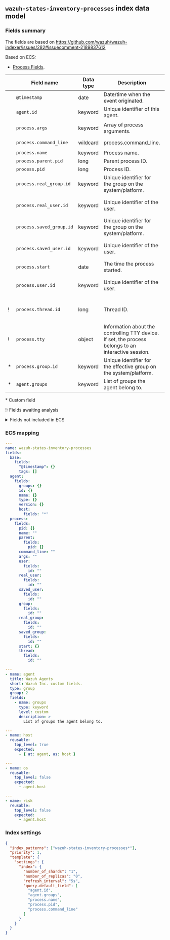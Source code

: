 ## `wazuh-states-inventory-processes` index data model

### Fields summary

The fields are based on https://github.com/wazuh/wazuh-indexer/issues/282#issuecomment-2189837612

Based on ECS:

- [Process Fields](https://www.elastic.co/guide/en/ecs/current/ecs-process.html).

|     | Field name               | Data type | Description                                                                                          | Examples                                           | Comments                                                   |
| --- | ------------------------ | --------- | ---------------------------------------------------------------------------------------------------- | -------------------------------------------------- | ---------------------------------------------------------- |
|     | `@timestamp`             | date      | Date/time when the event originated.                                                                 | `2016-05-23T08:05:34.853Z`                         |                                                            |
|     | `agent.id`               | keyword   | Unique identifier of this agent.                                                                      | `8a4f500d`                                         |                                                            |
|     | `process.args`           | keyword   | Array of process arguments.                                                                          | `["/usr/bin/ssh", "-l", "user", "10.0.0.16"]`      |                                                            |
|     | `process.command_line`   | wildcard  | process.command_line.                                                                                | `/usr/bin/ssh -l user 10.0.0.16`                   |                                                            |
|     | `process.name`           | keyword   | Process name.                                                                                        | `ssh`                                              |                                                            |
|     | `process.parent.pid`     | long      | Parent process ID.                                                                                   | `4242`                                             |                                                            |
|     | `process.pid`            | long      | Process ID.                                                                                          | `4242`                                             |                                                            |
|     | `process.real_group.id`  | keyword   | Unique identifier for the group on the system/platform.                                              |                                                    |                                                            |
|     | `process.real_user.id`   | keyword   | Unique identifier of the user.                                                                       | `S-1-5-21-202424912787-2692429404-2351956786-1000` |                                                            |
|     | `process.saved_group.id` | keyword   | Unique identifier for the group on the system/platform.                                              |                                                    |                                                            |
|     | `process.saved_user.id`  | keyword   | Unique identifier of the user.                                                                       | `S-1-5-21-202424912787-2692429404-2351956786-1000` |                                                            |
|     | `process.start`          | date      | The time the process started.                                                                        | `2016-05-23T08:05:34.853Z`                         |                                                            |
|     | `process.user.id`        | keyword   | Unique identifier of the user.                                                                       | `S-1-5-21-202424912787-2692429404-2351956786-1000` |                                                            |
| !   | `process.thread.id`      | long      | Thread ID.                                                                                           |                                                    | `thread.group` is **not part of ECS;** but `thread.id` is. |
| !   | `process.tty`            | object    | Information about the controlling TTY device. If set, the process belongs to an interactive session. |                                                    | Needs clarification                                        |
| \*  | `process.group.id`       | keyword   | Unique identifier for the effective group on the system/platform.                                    |                                                    |                                                            |
| \*  | `agent.groups`           | keyword   | List of groups the agent belong to.                                                                  |                                                    |                                                            |

\* Custom field

!: Fields awaiting analysis

<details><summary>Fields not included in ECS</summary>
<p>

|     | Field name | ECS field name            | Data type          | Description                                                                                          | Example | Comments                                                   |
| --- | ---------- | ------------------------- | ------------------ | ---------------------------------------------------------------------------------------------------- | ------- | ---------------------------------------------------------- |
| x   | state      | `process.state`           | **No ECS mapping** | State of the process                                                                                 |         | **Not part of ECS;** Maybe as a custom field.              |
| x   | utime      | `process.cpu.user`        | **No ECS mapping** | User mode CPU time                                                                                   |         | **Not part of ECS;** Maybe as a custom field.              |
| x   | stime      | `process.cpu.system`      | **No ECS mapping** | Kernel mode CPU time                                                                                 |         | **Not part of ECS;** Maybe as a custom field.              |
| x?  | fgroup     | `process.group.file.id`   | **No ECS mapping** | unknown                                                                                              |         |                                                            |
| x   | priority   | `process.priority`        | **No ECS mapping** | Process priority                                                                                     |         | **Not part of ECS;** Maybe as a custom field.              |
| x   | nice       | `process.nice`            | **No ECS mapping** | Nice value                                                                                           |         | **Not part of ECS;** Maybe as a custom field.              |
| x   | size       | `process.size`            | **No ECS mapping** | Process size                                                                                         |         | **Not part of ECS;** Maybe as a custom field.              |
| x   | vm_size    | `process.vm.size`         | **No ECS mapping** | Virtual memory size                                                                                  |         | **Not part of ECS;** Maybe as a custom field.              |
| x   | resident   | `process.memory.resident` | **No ECS mapping** | Resident set size                                                                                    |         | **Not part of ECS;** Maybe as a custom field.              |
| x   | share      | `process.memory.share`    | **No ECS mapping** | Shared memory size                                                                                   |         | **Not part of ECS;** Maybe as a custom field.              |
| !   | pgrp       | `process.group.id`        | keyword            | Process group                                                                                        |         | Isn't it duplicated ??                                     |
| x   | session    | `process.session`         | **No ECS mapping** | Session ID                                                                                           |         | **Not part of ECS;** Needs clarification.                  |
| x   | nlwp       | `process.nlwp`            | **No ECS mapping** | Number of light-weight processes                                                                     |         | **Not part of ECS;** Needs clarification.                  |
| !   | tgid       | `process.thread.id`       | **No ECS mapping** | Thread ID ID                                                                                         |         | `thread.group` is **not part of ECS;** but `thread.id` is. |
| !   | tty        | `process.tty`             | object             | Information about the controlling TTY device. If set, the process belongs to an interactive session. |         | Needs clarification                                        |
| x   | processor  | `host.cpu.processor`      | **No ECS mapping** | Processor number                                                                                     |         | No ECS field refers to the core number of the CPU.         |

</p>
</details>

### ECS mapping

```yml
---
name: wazuh-states-inventory-processes
fields:
  base:
    fields:
      "@timestamp": {}
      tags: []
  agent:
    fields:
      groups: {}
      id: {}
      name: {}
      type: {}
      version: {}
      host:
        fields: "*"
  process:
    fields:
      pid: {}
      name: ""
      parent:
        fields:
          pid: {}
      command_line: ""
      args: ""
      user:
        fields:
          id: ""
      real_user:
        fields:
          id: ""
      saved_user:
        fields:
          id: ""
      group:
        fields:
          id: ""
      real_group:
        fields:
          id: ""
      saved_group:
        fields:
          id: ""
      start: {}
      thread:
        fields:
          id: ""
```

```yml
---
- name: agent
  title: Wazuh Agents
  short: Wazuh Inc. custom fields.
  type: group
  group: 2
  fields:
    - name: groups
      type: keyword
      level: custom
      description: >
        List of groups the agent belong to.
```

```yml
---
- name: host
  reusable:
    top_level: true
    expected:
      - { at: agent, as: host }
```

```yml
---
- name: os
  reusable:
    top_level: false
    expected:
      - agent.host
```

```yml
---
- name: risk
  reusable:
    top_level: false
    expected:
      - agent.host
```

### Index settings

```json
{
  "index_patterns": ["wazuh-states-inventory-processes*"],
  "priority": 1,
  "template": {
    "settings": {
      "index": {
        "number_of_shards": "1",
        "number_of_replicas": "0",
        "refresh_interval": "5s",
        "query.default_field": [
          "agent.id",
          "agent.groups",
          "process.name",
          "process.pid",
          "process.command_line"
        ]
      }
    }
  }
}
```
